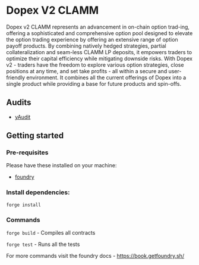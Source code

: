 # Dopex V2 CLAMM

Dopex v2 CLAMM represents an advancement in on-chain option trad-ing, offering a sophisticated and comprehensive option pool designed to elevate the option trading experience by offering an extensive range of option payoff products. By combining natively hedged strategies, partial collateralization and seam-less CLAMM LP deposits, it empowers traders to optimize their capital efficiency while mitigating downside risks. With Dopex v2 - traders have the freedom to explore various option strategies, close positions at any time, and set take profits - all within a secure and user-friendly environment. It combines all the current offerings of Dopex into a single product while providing a base for future products and spin-offs.

## Audits

- [yAudit](audits/yaudit/Dopex_CLAMM_yAudit_report.pdf)

## Getting started

### Pre-requisites

Please have these installed on your machine:

- [foundry](https://getfoundry.sh/)

### Install dependencies:

```
forge install
```

### Commands

`forge build` - Compiles all contracts

`forge test` - Runs all the tests

For more commands visit the foundry docs - https://book.getfoundry.sh/

